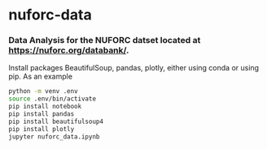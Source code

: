 # nuforc-data

### Data Analysis for the NUFORC datset located at https://nuforc.org/databank/. 



Install packages BeautifulSoup, pandas, plotly, either using conda or using pip. 
As an example
```bash
python -m venv .env
source .env/bin/activate
pip install notebook
pip install pandas
pip install beautifulsoup4
pip install plotly
jupyter nuforc_data.ipynb
```

